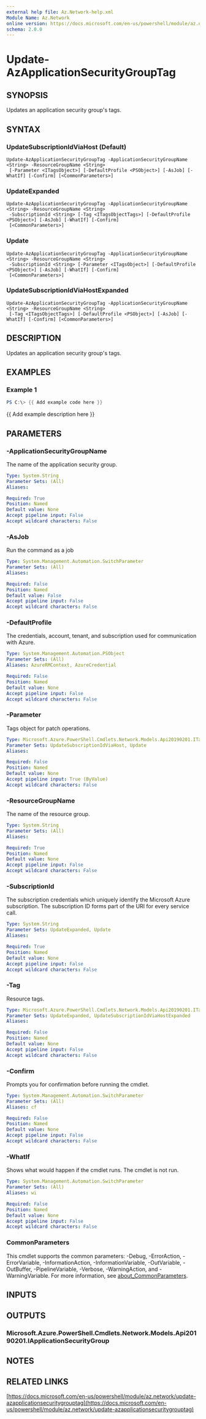 ```yaml
---
external help file: Az.Network-help.xml
Module Name: Az.Network
online version: https://docs.microsoft.com/en-us/powershell/module/az.network/update-azapplicationsecuritygrouptag
schema: 2.0.0
---
```


# Update-AzApplicationSecurityGroupTag

## SYNOPSIS
Updates an application security group's tags.

## SYNTAX

### UpdateSubscriptionIdViaHost (Default)
```
Update-AzApplicationSecurityGroupTag -ApplicationSecurityGroupName <String> -ResourceGroupName <String>
 [-Parameter <ITagsObject>] [-DefaultProfile <PSObject>] [-AsJob] [-WhatIf] [-Confirm] [<CommonParameters>]
```

### UpdateExpanded
```
Update-AzApplicationSecurityGroupTag -ApplicationSecurityGroupName <String> -ResourceGroupName <String>
 -SubscriptionId <String> [-Tag <ITagsObjectTags>] [-DefaultProfile <PSObject>] [-AsJob] [-WhatIf] [-Confirm]
 [<CommonParameters>]
```

### Update
```
Update-AzApplicationSecurityGroupTag -ApplicationSecurityGroupName <String> -ResourceGroupName <String>
 -SubscriptionId <String> [-Parameter <ITagsObject>] [-DefaultProfile <PSObject>] [-AsJob] [-WhatIf] [-Confirm]
 [<CommonParameters>]
```

### UpdateSubscriptionIdViaHostExpanded
```
Update-AzApplicationSecurityGroupTag -ApplicationSecurityGroupName <String> -ResourceGroupName <String>
 [-Tag <ITagsObjectTags>] [-DefaultProfile <PSObject>] [-AsJob] [-WhatIf] [-Confirm] [<CommonParameters>]
```

## DESCRIPTION
Updates an application security group's tags.

## EXAMPLES

### Example 1
```powershell
PS C:\> {{ Add example code here }}
```

{{ Add example description here }}

## PARAMETERS

### -ApplicationSecurityGroupName
The name of the application security group.

```yaml
Type: System.String
Parameter Sets: (All)
Aliases:

Required: True
Position: Named
Default value: None
Accept pipeline input: False
Accept wildcard characters: False
```

### -AsJob
Run the command as a job

```yaml
Type: System.Management.Automation.SwitchParameter
Parameter Sets: (All)
Aliases:

Required: False
Position: Named
Default value: False
Accept pipeline input: False
Accept wildcard characters: False
```

### -DefaultProfile
The credentials, account, tenant, and subscription used for communication with Azure.

```yaml
Type: System.Management.Automation.PSObject
Parameter Sets: (All)
Aliases: AzureRMContext, AzureCredential

Required: False
Position: Named
Default value: None
Accept pipeline input: False
Accept wildcard characters: False
```

### -Parameter
Tags object for patch operations.

```yaml
Type: Microsoft.Azure.PowerShell.Cmdlets.Network.Models.Api20190201.ITagsObject
Parameter Sets: UpdateSubscriptionIdViaHost, Update
Aliases:

Required: False
Position: Named
Default value: None
Accept pipeline input: True (ByValue)
Accept wildcard characters: False
```

### -ResourceGroupName
The name of the resource group.

```yaml
Type: System.String
Parameter Sets: (All)
Aliases:

Required: True
Position: Named
Default value: None
Accept pipeline input: False
Accept wildcard characters: False
```

### -SubscriptionId
The subscription credentials which uniquely identify the Microsoft Azure subscription.
The subscription ID forms part of the URI for every service call.

```yaml
Type: System.String
Parameter Sets: UpdateExpanded, Update
Aliases:

Required: True
Position: Named
Default value: None
Accept pipeline input: False
Accept wildcard characters: False
```

### -Tag
Resource tags.

```yaml
Type: Microsoft.Azure.PowerShell.Cmdlets.Network.Models.Api20190201.ITagsObjectTags
Parameter Sets: UpdateExpanded, UpdateSubscriptionIdViaHostExpanded
Aliases:

Required: False
Position: Named
Default value: None
Accept pipeline input: False
Accept wildcard characters: False
```

### -Confirm
Prompts you for confirmation before running the cmdlet.

```yaml
Type: System.Management.Automation.SwitchParameter
Parameter Sets: (All)
Aliases: cf

Required: False
Position: Named
Default value: None
Accept pipeline input: False
Accept wildcard characters: False
```

### -WhatIf
Shows what would happen if the cmdlet runs.
The cmdlet is not run.

```yaml
Type: System.Management.Automation.SwitchParameter
Parameter Sets: (All)
Aliases: wi

Required: False
Position: Named
Default value: None
Accept pipeline input: False
Accept wildcard characters: False
```

### CommonParameters
This cmdlet supports the common parameters: -Debug, -ErrorAction, -ErrorVariable, -InformationAction, -InformationVariable, -OutVariable, -OutBuffer, -PipelineVariable, -Verbose, -WarningAction, and -WarningVariable. For more information, see [about_CommonParameters](http://go.microsoft.com/fwlink/?LinkID=113216).

## INPUTS

## OUTPUTS

### Microsoft.Azure.PowerShell.Cmdlets.Network.Models.Api20190201.IApplicationSecurityGroup
## NOTES

## RELATED LINKS

[https://docs.microsoft.com/en-us/powershell/module/az.network/update-azapplicationsecuritygrouptag](https://docs.microsoft.com/en-us/powershell/module/az.network/update-azapplicationsecuritygrouptag)

